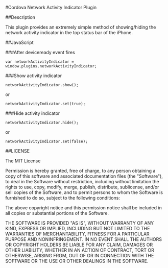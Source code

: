 #Cordova Network Activity Indicator Plugin

##Description

This plugin provides an extremely simple method of showing/hiding the network activity indicator in the top status bar of the iPhone.

##JavaScript

###After deviceready event fires

	var networkActivityIndicator = window.plugins.networkActivityIndicator;

###Show activity indicator

	networkActivityIndicator.show();
	
or
	
	networkActivityIndicator.set(true);

###Hide activity indicator
	
	networkActivityIndicator.hide();
or
	
	networkActivityIndicator.set(false);
	

##LICENSE

The MIT License

Permission is hereby granted, free of charge, to any person obtaining a copy of this software and associated documentation files (the "Software"), to deal in the Software without restriction, including without limitation the rights to use, copy, modify, merge, publish, distribute, sublicense, and/or sell copies of the Software, and to permit persons to whom the Software is furnished to do so, subject to the following conditions:

The above copyright notice and this permission notice shall be included in all copies or substantial portions of the Software.

THE SOFTWARE IS PROVIDED "AS IS", WITHOUT WARRANTY OF ANY KIND, EXPRESS OR IMPLIED, INCLUDING BUT NOT LIMITED TO THE WARRANTIES OF MERCHANTABILITY, FITNESS FOR A PARTICULAR PURPOSE AND NONINFRINGEMENT. IN NO EVENT SHALL THE AUTHORS OR COPYRIGHT HOLDERS BE LIABLE FOR ANY CLAIM, DAMAGES OR OTHER LIABILITY, WHETHER IN AN ACTION OF CONTRACT, TORT OR OTHERWISE, ARISING FROM, OUT OF OR IN CONNECTION WITH THE SOFTWARE OR THE USE OR OTHER DEALINGS IN THE SOFTWARE.